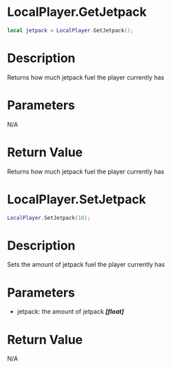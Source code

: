 # LocalPlayer.GetJetpack

```lua
local jetpack = LocalPlayer.GetJetpack();
```

# Description

Returns how much jetpack fuel the player currently has

# Parameters

N/A

# Return Value

Returns how much jetpack fuel the player currently has

# LocalPlayer.SetJetpack

```lua
LocalPlayer.SetJetpack(10);
```

# Description

Sets the amount of jetpack fuel the player currently has

# Parameters

- jetpack: the amount of jetpack ***[float]***

# Return Value

N/A